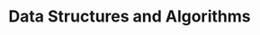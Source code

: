 # Data Structures and Algorithms 

[](./static/img/ds-web-dark.png)

[](./static/img/ds-web-light.png)


